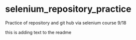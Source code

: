 # selenium_repository_practice
Practice of repository and git hub via selenium course 9/18



this is adding text to the readme